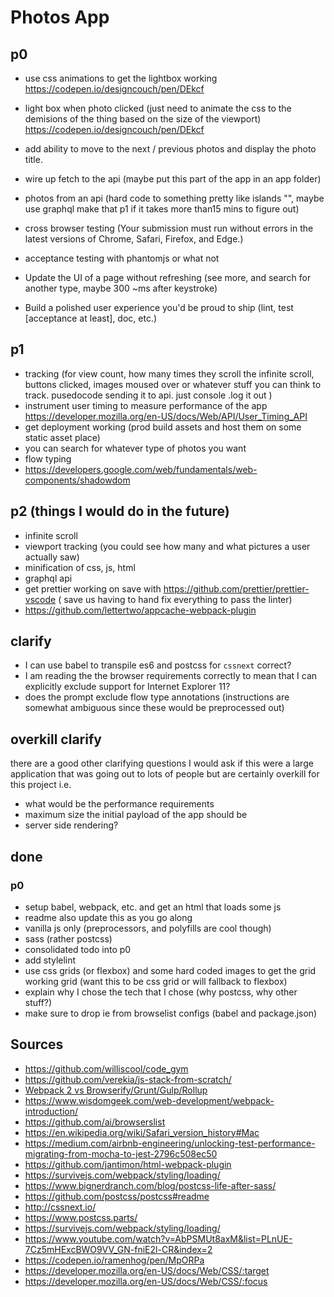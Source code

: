 # Photos App



## p0

- use css animations to get the lightbox working https://codepen.io/designcouch/pen/DEkcf
- light box when photo clicked (just need to animate the css to the demisions of the thing based on the size of the viewport)  https://codepen.io/designcouch/pen/DEkcf
- add ability to move to the next / previous photos and display the photo title.
- wire up fetch to the api (maybe put this part of the app in an app folder)
- photos from an api (hard code to something pretty like islands "", maybe use graphql make that p1 if it takes more than15 mins to figure out)  
- cross browser testing (Your submission must run without errors in the latest versions of Chrome, Safari, Firefox, and Edge.)
- acceptance testing with phantomjs or what not

- Update the UI of a page without refreshing (see more, and search for another type, maybe 300 ~ms after keystroke)
- Build a polished user experience you'd be proud to ship (lint, test [acceptance at least], doc, etc.)

## p1

- tracking (for view count, how many times they scroll the infinite scroll, buttons clicked, images moused over or whatever stuff you can think to track. pusedocode sending it to api. just console .log it out	)
- instrument user timing to measure performance of the app https://developer.mozilla.org/en-US/docs/Web/API/User_Timing_API
- get deployment working (prod build assets and host them on some static asset place)
- you can search for whatever type of photos you want
- flow typing
- https://developers.google.com/web/fundamentals/web-components/shadowdom




## p2 (things I would do in the future)

- infinite scroll
- viewport tracking (you could see how many and what pictures a user actually saw)
- minification of css, js, html
- graphql api
- get prettier working on save with https://github.com/prettier/prettier-vscode ( save us having to hand fix everything to pass the linter)
- https://github.com/lettertwo/appcache-webpack-plugin


## clarify

- I can use babel to transpile es6 and postcss for `cssnext` correct?
- I am reading the the browser requirements correctly to mean that I can explicitly exclude support for Internet Explorer 11?
- does the prompt exclude flow type annotations (instructions are somewhat ambiguous since these would be preprocessed out)




## overkill clarify

there are a good other clarifying questions I would ask if this were a large application that was going out to lots of people but are certainly overkill for this project i.e.

- what would be the performance requirements
-  maximum size the initial payload of the app should be
- server side rendering?



## done

### p0

- setup babel, webpack,  etc. and get an html that loads some js
- readme also update this as you go along
- vanilla js only (preprocessors, and polyfills are cool though)
- sass (rather postcss)
- consolidated todo into p0
- add stylelint
- use css grids (or flexbox) and some hard coded images to get the grid working  grid (want this to be css grid or will fallback to flexbox)
- explain why I chose the tech that I chose (why postcss, why other stuff?)
- make sure to drop ie from browselist configs (babel and package.json)




## Sources

- https://github.com/williscool/code_gym
- https://github.com/verekia/js-stack-from-scratch/
- [Webpack 2 vs Browserify/Grunt/Gulp/Rollup](https://www.youtube.com/watch?v=C_ZtQClrVYw)
- https://www.wisdomgeek.com/web-development/webpack-introduction/
- https://github.com/ai/browserslist
- https://en.wikipedia.org/wiki/Safari_version_history#Mac
- https://medium.com/airbnb-engineering/unlocking-test-performance-migrating-from-mocha-to-jest-2796c508ec50
- https://github.com/jantimon/html-webpack-plugin
- https://survivejs.com/webpack/styling/loading/
- https://www.bignerdranch.com/blog/postcss-life-after-sass/
- https://github.com/postcss/postcss#readme
- http://cssnext.io/
- https://www.postcss.parts/
- https://survivejs.com/webpack/styling/loading/
- https://www.youtube.com/watch?v=AbPSMUt8axM&list=PLnUE-7Cz5mHExcBWO9VV_GN-fniE2l-CR&index=2
- https://codepen.io/ramenhog/pen/MpORPa
- https://developer.mozilla.org/en-US/docs/Web/CSS/:target
- https://developer.mozilla.org/en-US/docs/Web/CSS/:focus


